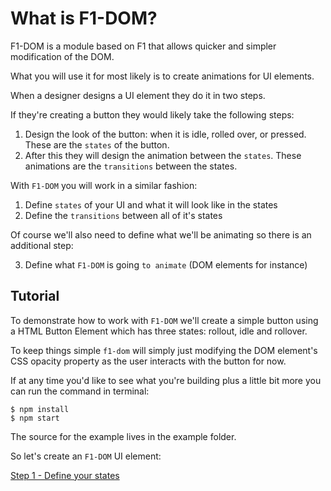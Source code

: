 # What is F1-DOM?

F1-DOM is a module based on F1 that allows quicker and simpler modification of the DOM.

What you will use it for most likely is to create animations for UI elements.

When a designer designs a UI element they do it in two steps. 

If they're creating a button they would likely take the following steps:

1. Design the look of the button: when it is idle, rolled over, or pressed. These are the `states` of the button.
2. After this they will design the animation between the `states`. These animations are the `transitions` between the states.

With `F1-DOM` you will work in a similar fashion:

1. Define `states` of your UI and what it will look like in the states
2. Define the `transitions` between all of it's states

Of course we'll also need to define what we'll be animating so there is an additional step:

3. Define what `F1-DOM` is going `to animate` (DOM elements for instance)

## Tutorial

To demonstrate how to work with `F1-DOM` we'll create a simple button using a HTML Button Element which has three states: rollout, idle and rollover.

To keep things simple `f1-dom` will simply just modifying the DOM element's CSS opacity property as the user interacts with the button for now.

If at any time you'd like to see what you're building plus a little bit more you can run the command in terminal:
```
$ npm install
$ npm start
```

The source for the example lives in the example folder.

So let's create an `F1-DOM` UI element: 

[Step 1 - Define your states](step1.md)

